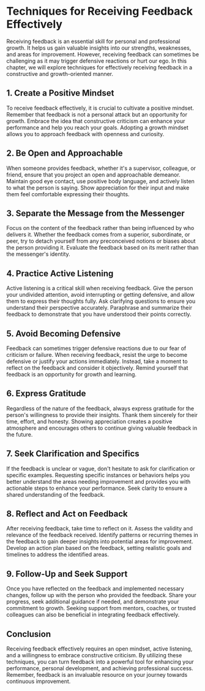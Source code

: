 Techniques for Receiving Feedback Effectively
======================================================

Receiving feedback is an essential skill for personal and professional growth. It helps us gain valuable insights into our strengths, weaknesses, and areas for improvement. However, receiving feedback can sometimes be challenging as it may trigger defensive reactions or hurt our ego. In this chapter, we will explore techniques for effectively receiving feedback in a constructive and growth-oriented manner.

1\. Create a Positive Mindset
----------------------------

To receive feedback effectively, it is crucial to cultivate a positive mindset. Remember that feedback is not a personal attack but an opportunity for growth. Embrace the idea that constructive criticism can enhance your performance and help you reach your goals. Adopting a growth mindset allows you to approach feedback with openness and curiosity.

2\. Be Open and Approachable
---------------------------

When someone provides feedback, whether it's a supervisor, colleague, or friend, ensure that you project an open and approachable demeanor. Maintain good eye contact, use positive body language, and actively listen to what the person is saying. Show appreciation for their input and make them feel comfortable expressing their thoughts.

3\. Separate the Message from the Messenger
------------------------------------------

Focus on the content of the feedback rather than being influenced by who delivers it. Whether the feedback comes from a superior, subordinate, or peer, try to detach yourself from any preconceived notions or biases about the person providing it. Evaluate the feedback based on its merit rather than the messenger's identity.

4\. Practice Active Listening
----------------------------

Active listening is a critical skill when receiving feedback. Give the person your undivided attention, avoid interrupting or getting defensive, and allow them to express their thoughts fully. Ask clarifying questions to ensure you understand their perspective accurately. Paraphrase and summarize their feedback to demonstrate that you have understood their points correctly.

5\. Avoid Becoming Defensive
---------------------------

Feedback can sometimes trigger defensive reactions due to our fear of criticism or failure. When receiving feedback, resist the urge to become defensive or justify your actions immediately. Instead, take a moment to reflect on the feedback and consider it objectively. Remind yourself that feedback is an opportunity for growth and learning.

6\. Express Gratitude
--------------------

Regardless of the nature of the feedback, always express gratitude for the person's willingness to provide their insights. Thank them sincerely for their time, effort, and honesty. Showing appreciation creates a positive atmosphere and encourages others to continue giving valuable feedback in the future.

7\. Seek Clarification and Specifics
-----------------------------------

If the feedback is unclear or vague, don't hesitate to ask for clarification or specific examples. Requesting specific instances or behaviors helps you better understand the areas needing improvement and provides you with actionable steps to enhance your performance. Seek clarity to ensure a shared understanding of the feedback.

8\. Reflect and Act on Feedback
------------------------------

After receiving feedback, take time to reflect on it. Assess the validity and relevance of the feedback received. Identify patterns or recurring themes in the feedback to gain deeper insights into potential areas for improvement. Develop an action plan based on the feedback, setting realistic goals and timelines to address the identified areas.

9\. Follow-Up and Seek Support
-----------------------------

Once you have reflected on the feedback and implemented necessary changes, follow up with the person who provided the feedback. Share your progress, seek additional guidance if needed, and demonstrate your commitment to growth. Seeking support from mentors, coaches, or trusted colleagues can also be beneficial in integrating feedback effectively.

Conclusion
----------

Receiving feedback effectively requires an open mindset, active listening, and a willingness to embrace constructive criticism. By utilizing these techniques, you can turn feedback into a powerful tool for enhancing your performance, personal development, and achieving professional success. Remember, feedback is an invaluable resource on your journey towards continuous improvement.
